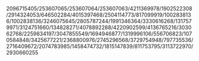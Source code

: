 2096715405/253607065/253607064/253607063/4211369978/1902522308/2914324053/646502284/4015397468/2504114773/817099919/1002838136/1002838136/3246075645/2805787244/1991346364/3330616268/1317579971/3124751660/134828271/4078892288/4220902599/4136765216/303062768/2259834197/3047855549/1694946877/1319996106/556706823/1070584848/3425677221/2368800976/2745296568/3729754948/797735536/2716409672/2074783985/1458474732/1815147839/811753795/3113722970/2930660255

